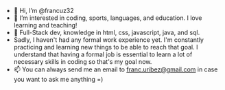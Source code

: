 - 👋 Hi, I’m @francuz32
- 👀 I’m interested in coding, sports, languages, and education. I love learning and teaching!
- 🌱 Full-Stack dev, knowledge in html, css, javascript, java, and sql. 
- Sadly, I haven't had any formal work experience yet. I'm constantly practicing and learning new things to be able to reach that goal. I understand that having a formal job is essential to learn a lot of necessary skills in coding so that's my goal now.
- 📫 You can always send me an email to franc.uribez@gmail.com in case you want to ask me anything =) 

<!---
francuz32/francuz32 is a ✨ special ✨ repository because its `README.md` (this file) appears on your GitHub profile.
You can click the Preview link to take a look at your changes.
--->
